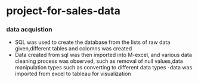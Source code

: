 # project-for-sales-data
### data acquistion
- SQL was used to create the database from the lists of raw data given,different tables and colomns was created
- Data created from sql was then imported into M-excel, and various data cleaning process was observed, such as removal of null values,data manipulation types such
as converting to different data types
-data  was imported from excel to tableau for visualization
